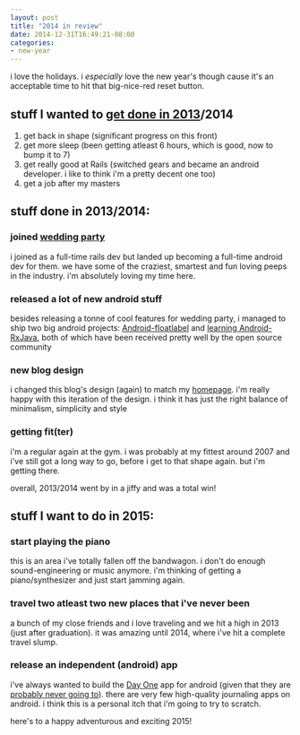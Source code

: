 ```yaml
---
layout: post
title: "2014 in review"
date: 2014-12-31T16:49:21-08:00
categories:
- new-year
---
```


i love the holidays. i *especially* love the new year's though cause it's an acceptable time to hit that big-nice-red reset button.

## stuff I wanted to [get done in 2013](http://blog.kaush.co/2013/01/01/new-year-2013/)/2014

1. get back in shape (significant progress on this front)
2. get more sleep (been getting atleast 6 hours, which is good, now to bump it to 7)
3. get really good at Rails (switched gears and became an android developer. i like to think i'm a pretty decent one too)
4. get a job after my masters


## stuff done in 2013/2014:

### joined [wedding party](http://weddingpartyapp.com/jobs)

i joined as a full-time rails dev but landed up becoming a full-time android dev for them. we have some of the craziest, smartest and fun loving peeps in the industry. i'm absolutely loving my time here.

### released a lot of new android stuff

besides releasing a tonne of cool features for wedding party, i managed to ship two big android projects: [Android-floatlabel](https://github.com/weddingparty/AndroidFloatLabel) and [learning Android-RxJava](https://github.com/kaushikgopal/Android-RxJava), both of which have been received pretty well by the open source community

### new blog design

i changed this blog's design (again) to match my [homepage](http://kaush.co). i'm really happy with this iteration of the design. i think it has just the right balance of minimalism, simplicity and style

### getting fit(ter)

i'm a regular again at the gym. i was probably at my fittest around 2007 and i've still got a long way to go, before i get to that shape again. but i'm getting there.

overall, 2013/2014 went by in a jiffy and was a total win!


## stuff I want to do in 2015:

### start playing the piano

this is an area i've totally fallen off the bandwagon. i don't do enough sound-engineering or music anymore. i'm thinking of getting a piano/synthesizer and just start jamming again.

### travel two atleast two new places that i've never been

a bunch of my close friends and i love traveling and we hit a high in 2013 (just after graduation). it was amazing until 2014, where i've hit a complete travel slump.

### release an independent (android) app

i've always wanted to build the [Day One](http://dayoneapp.com/) app for android (given that they are [probably never going to](https://dayone.zendesk.com/hc/en-us/articles/200173625-Will-there-ever-be-an-Android-app-)). there are very few high-quality journaling apps on android. i think this is a personal itch that i'm going to try to scratch.


here's to a happy adventurous and exciting 2015!